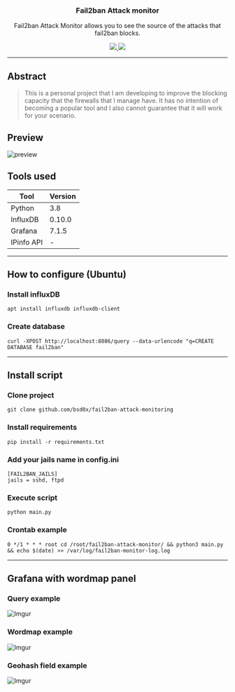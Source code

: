 <p align="center">
  <h3 align="center">Fail2ban Attack monitor</h3>
  <p align="center">Fail2ban Attack Monitor allows you to see the source of the attacks that fail2ban blocks.</p>

  <p align="center">
    <a href="https://twitter.com/bsd0x1">
      <img src="https://img.shields.io/badge/twitter-@bsd0x1-blue.svg">
    </a>
    <a href="https://www.gnu.org/licenses/gpl-3.0">
      <img src="https://img.shields.io/badge/License-GPLv3-blue.svg">
    </a>
  </p>
</p>

<hr>

## Abstract

> This is a personal project that I am developing to improve the blocking capacity that the firewalls that I manage have. It has no intention of becoming a popular tool and I also cannot guarantee that it will work for your scenario.

## Preview

![preview](https://i.imgur.com/He5F0iR.png)

## Tools used

| Tool      | Version |
|-----------|---------|
| Python    | 3.8     |
| InfluxDB  | 0.10.0  |
| Grafana   | 7.1.5   |
| IPinfo API| -       |

<hr>

## How to configure (Ubuntu)

### Install influxDB

```
apt install influxdb influxdb-client
```

### Create database

```
curl -XPOST http://localhost:8086/query --data-urlencode "q=CREATE DATABASE fail2ban"
```

<hr>

## Install script

### Clone project

```
git clone github.com/bsd0x/fail2ban-attack-monitoring
```

### Install requirements

```
pip install -r requirements.txt
```

### Add your jails name in config.ini

```
[FAIL2BAN_JAILS]
jails = sshd, ftpd
```

### Execute script

```
python main.py
```

### Crontab example

```
0 */1 * * * root cd /root/fail2ban-attack-monitor/ && python3 main.py && echo $(date) >> /var/log/fail2ban-monitor-log.log
```

<hr>

## Grafana with wordmap panel

### Query example

![Imgur](https://imgur.com/HC2uS0W.png)

### Wordmap example

![Imgur](https://imgur.com/HDAhOyM.png)

### Geohash field example

![Imgur](https://imgur.com/eao33nF.png)

